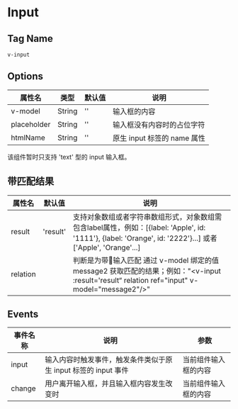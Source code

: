 # Input

## Tag Name

`v-input`

## Options

属性名   |    类型   |     默认值     |     说明
----    | ----    | ----    | ----    |
v-model | String    |   ''      |   输入框的内容
placeholder | String | '' | 输入框没有内容时的占位字符
htmlName | String | '' | 原生 input 标签的 name 属性


该组件暂时只支持 'text' 型的 input 输入框。

## 带匹配结果
属性名   |     默认值    |     说明
----    | ----    | ----     |
result  | 'result'|支持对象数组或者字符串数组形式，对象数组需包含label属性，例如：[{label: 'Apple', id: '1111'}, {label: 'Orange', id: '2222'}...] 或者 ['Apple', 'Orange'...] |
relation | | 判断是为带输入匹配 通过 v-model 绑定的值 message2 获取匹配的结果；例如："<v-input :result='result“ relation ref="input" v-model="message2"/>"|

## Events

事件名称   |    说明    |    参数    |
----    | ----      | ----        |
input | 输入内容时触发事件，触发条件类似于原生 input 标签的 input 事件 | 当前组件输入框的内容
change | 用户离开输入框，并且输入框内容发生改变时 | 当前组件输入框的内容
